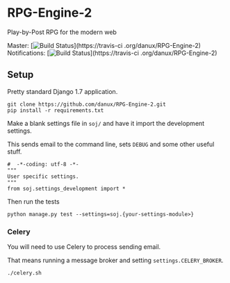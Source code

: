 # RPG-Engine-2

Play-by-Post RPG for the modern web

Master: [![Build Status](https://travis-ci.org/danux/RPG-Engine-2.svg?branch=master)](https://travis-ci
.org/danux/RPG-Engine-2)
Notifications: [![Build Status](https://travis-ci.org/danux/RPG-Engine-2.svg?branch=notifiations)](https://travis-ci
.org/danux/RPG-Engine-2)


## Setup

Pretty standard Django 1.7 application.

```
git clone https://github.com/danux/RPG-Engine-2.git
pip install -r requirements.txt
```

Make a blank settings file in `soj/` and have it import the development settings.

This sends email to the command line, sets `DEBUG` and some other useful stuff.

```
#  -*-coding: utf-8 -*-
"""
User specific settings.
"""
from soj.settings_development import *
```

Then run the tests

```
python manage.py test --settings=soj.{your-settings-module>}
```

### Celery

You will need to use Celery to process sending email.

That means running a message broker and setting `settings.CELERY_BROKER`.

```
./celery.sh
```
